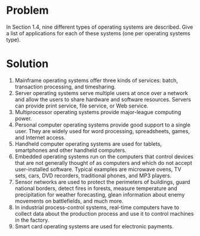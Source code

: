 # Problem
In Section 1.4, nine different types of operating systems are described. Give a list of applications for each of these systems (one per operating systems type).
# Solution
1. Mainframe operating systems offer three kinds of services: batch, transaction processing, and timesharing.
2. Server operating systems serve multiple users at once over a network and allow the users to share hardware and software resources. Servers can provide print service, file service, or Web service.
3. Multiprocessor operating systems provide major-league computing power.
4. Personal computer operating systems provide good support to a single user. They are widely used for word processing, spreadsheets, games, and Internet access.
5. Handheld computer operating systems are used for tablets, smartphones and other handheld computers.
6. Embedded operating systems run on the computers that control devices that are not generally thought of as computers and which do not accept user-installed software. Typical examples are microwave ovens, TV sets, cars, DVD recorders, traditional phones, and MP3 players.
7. Sensor networks are used to protect the perimeters of buildings, guard national borders, detect fires in forests, measure temperature and precipitation for weather forecasting, glean information about enemy movements on battlefields, and much more.
8. In industrial process-control systems, real-time computers have to collect data about the production process and use it to control machines in the factory.
9. Smart card operating systems are used for electronic payments.


